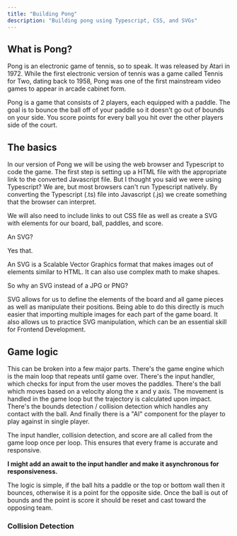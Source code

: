 ```yaml
---
title: "Building Pong"
description: "Building pong using Typescript, CSS, and SVGs" 
---
```


## What is Pong?

Pong is an electronic game of tennis, so to speak. It was released by Atari in 1972. While the first electronic version of tennis was a game called Tennis for Two, dating back to 1958, Pong was one of the first mainstream video games to appear in arcade cabinet form.

Pong is a game that consists of 2 players, each equipped with a paddle. The goal is to bounce the ball off of your paddle so it doesn't go out of bounds on your side. You score points for every ball you hit over the other players side of the court. 

## The basics

In our version of Pong we will be using the web browser and Typescript to code the game.
The first step is setting up a HTML file with the appropriate link to the converted Javascript file. 
But I thought you said we were using Typescript?  We are, but most browsers can't run Typescript natively.
By converting the Typescript (.ts) file into Javascript (.js) we create something that the browser can interpret. 

We will also need to include links to out CSS file as well as create a SVG with elements for our board, ball, paddles, and score.

An SVG?

Yes that. 

An SVG is a Scalable Vector Graphics format that makes images out of elements similar to HTML. It can also use complex math to make shapes. 

So why an SVG instead of a JPG or PNG?

SVG allows for us to define the elements of the board and all game pieces as well as manipulate their positions. 
Being able to do this directly is much easier that importing multiple images for each part of the game board. 
It also allows us to practice SVG manipulation, which can be an essential skill for Frontend Development.

## Game logic

This can be broken into a few major parts. There's the game engine which is the main loop that repeats until game over.
There's the input handler, which checks for input from the user moves the paddles.
There's the ball which moves based on a velocity along the x and y axis. 
The movement is handled in the game loop but the trajectory is calculated upon impact.
There's the bounds detection / collision detection which handles any contact with the ball.
And finally there is a "AI" component for the player to play against in single player.

The input handler, collision detection, and score are all called from the game loop once per loop. 
This ensures that every frame is accurate and responsive.

**I might add an await to the input handler and make it asynchronous for responsiveness.**

The logic is simple, if the ball hits a paddle or the top or bottom wall then it bounces, otherwise it is a point for the opposite side.
Once the ball is out of bounds and the point is score it should be reset and cast toward the opposing team.

### Collision Detection
